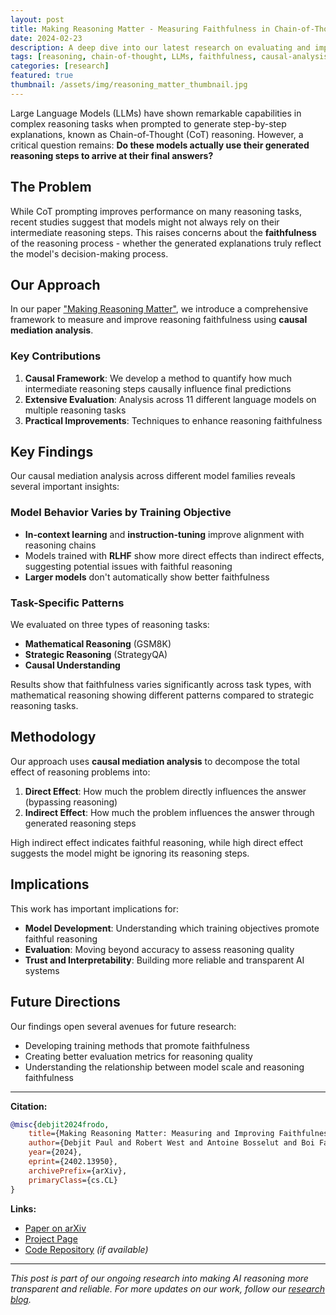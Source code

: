 ```yaml
---
layout: post
title: Making Reasoning Matter - Measuring Faithfulness in Chain-of-Thought Reasoning
date: 2024-02-23
description: A deep dive into our latest research on evaluating and improving the faithfulness of chain-of-thought reasoning in large language models.
tags: [reasoning, chain-of-thought, LLMs, faithfulness, causal-analysis]
categories: [research]
featured: true
thumbnail: /assets/img/reasoning_matter_thumbnail.jpg
---
```




Large Language Models (LLMs) have shown remarkable capabilities in complex reasoning tasks when prompted to generate step-by-step explanations, known as Chain-of-Thought (CoT) reasoning. However, a critical question remains: **Do these models actually use their generated reasoning steps to arrive at their final answers?**

## The Problem

While CoT prompting improves performance on many reasoning tasks, recent studies suggest that models might not always rely on their intermediate reasoning steps. This raises concerns about the **faithfulness** of the reasoning process - whether the generated explanations truly reflect the model's decision-making process.

## Our Approach

In our paper ["Making Reasoning Matter"](https://arxiv.org/abs/2402.13950), we introduce a comprehensive framework to measure and improve reasoning faithfulness using **causal mediation analysis**.

### Key Contributions

1. **Causal Framework**: We develop a method to quantify how much intermediate reasoning steps causally influence final predictions
2. **Extensive Evaluation**: Analysis across 11 different language models on multiple reasoning tasks
3. **Practical Improvements**: Techniques to enhance reasoning faithfulness

## Key Findings

Our causal mediation analysis across different model families reveals several important insights:

### Model Behavior Varies by Training Objective

- **In-context learning** and **instruction-tuning** improve alignment with reasoning chains
- Models trained with **RLHF** show more direct effects than indirect effects, suggesting potential issues with faithful reasoning
- **Larger models** don't automatically show better faithfulness

### Task-Specific Patterns

We evaluated on three types of reasoning tasks:

- **Mathematical Reasoning** (GSM8K)
- **Strategic Reasoning** (StrategyQA)
- **Causal Understanding**

Results show that faithfulness varies significantly across task types, with mathematical reasoning showing different patterns compared to strategic reasoning tasks.

## Methodology

Our approach uses **causal mediation analysis** to decompose the total effect of reasoning problems into:

1. **Direct Effect**: How much the problem directly influences the answer (bypassing reasoning)
2. **Indirect Effect**: How much the problem influences the answer through generated reasoning steps

High indirect effect indicates faithful reasoning, while high direct effect suggests the model might be ignoring its reasoning steps.

## Implications

This work has important implications for:

- **Model Development**: Understanding which training objectives promote faithful reasoning
- **Evaluation**: Moving beyond accuracy to assess reasoning quality
- **Trust and Interpretability**: Building more reliable and transparent AI systems

## Future Directions

Our findings open several avenues for future research:

- Developing training methods that promote faithfulness
- Creating better evaluation metrics for reasoning quality
- Understanding the relationship between model scale and reasoning faithfulness

---

**Citation:**

```bibtex
@misc{debjit2024frodo,
    title={Making Reasoning Matter: Measuring and Improving Faithfulness of Chain-of-Thought Reasoning},
    author={Debjit Paul and Robert West and Antoine Bosselut and Boi Faltings},
    year={2024},
    eprint={2402.13950},
    archivePrefix={arXiv},
    primaryClass={cs.CL}
}
```

**Links:**

- [Paper on arXiv](https://arxiv.org/abs/2402.13950)
- [Project Page](/reasoningmatter/)
- [Code Repository](https://github.com/debjitpaul/reasoning-matter) _(if available)_

---

_This post is part of our ongoing research into making AI reasoning more transparent and reliable. For more updates on our work, follow our [research blog](/blog/)._
